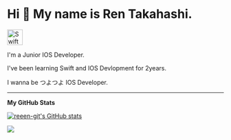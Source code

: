 Hi 👋 My name is Ren Takahashi.
===============================
<p align="left">
<a href="https://developer.apple.com/swift/" target="_blank" rel="noreferrer"><img src="https://raw.githubusercontent.com/danielcranney/readme-generator/main/public/icons/skills/swift-colored.svg" width="36" height="36" alt="Swift" /></a>
</p>  

I'm a Junior IOS Developer.
  
I've been learning Swift and IOS Devlopment for 2years.
  
I wanna be つよつよ IOS Developer.    
  
---------------------
 <b>My GitHub Stats</b>

<a href="http://www.github.com/reeen-git"><img src="https://github-readme-stats.vercel.app/api?username=reeen-git&show_icons=true&hide=&count_private=true&title_color=ffffff&text_color=facc15&icon_color=facc15&bg_color=0f172a&hide_border=true&show_icons=true" alt="reeen-git's GitHub stats" /></a>

<a href="http://www.github.com/reeen-git"><img src="https://github-readme-streak-stats.herokuapp.com/?user=reeen-git&stroke=facc15&background=0f172a&ring=ffffff&fire=ffffff&currStreakNum=facc15&currStreakLabel=ffffff&sideNums=facc15&sideLabels=facc15&dates=facc15&hide_border=true" /></a>
<!-- 
<a href="http://www.github.com/reeen-git"><img src="https://activity-graph.herokuapp.com/graph?username=reeen-git&bg_color=0f172a&color=facc15&line=facc15&point=facc15&area_color=0f172a&area=true&hide_border=true&custom_title=GitHub%20Commits%20Graph" alt="GitHub Commits Graph" /></a> -->
<!-- 
<a href="https://github.com/reeen-git" align="left"><img src="https://github-readme-stats.vercel.app/api/top-langs/?username=reeen-git&langs_count=10&title_color=ffffff&text_color=facc15&icon_color=facc15&bg_color=0f172a&hide_border=true&locale=en&custom_title=Top%20%Languages" alt="Top Languages" /></a> -->


